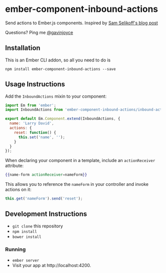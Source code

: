 # ember-component-inbound-actions

Send actions to Ember.js components. Inspired by [Sam Selikoff's blog post](http://www.samselikoff.com/blog/2014/05/16/getting-ember-components-to-respond-to-actions/)

Questions? Ping me [@gavinjoyce](https://twitter.com/gavinjoyce)

## Installation

This is an Ember CLI addon, so all you need to do is

`npm install ember-component-inbound-actions --save`

## Usage Instructions

Add the `InboundActions` mixin to your component:

```javascript
import Em from 'ember';
import InboundActions from 'ember-component-inbound-actions/inbound-actions';

export default Em.Component.extend(InboundActions, {
  name: 'Larry David',
  actions: {
    reset: function() {
      this.set('name', '');
    }
  }
});
```

When declaring your component in a template, include an `actionReceiver` attribute:

```handlebars
{{name-form actionReceiver=nameForm}}
```

This allows you to reference the `nameForm` in your controller and invoke actions on it:

```javascript
this.get('nameForm').send('reset');
```

## Development Instructions

* `git clone` this repository
* `npm install`
* `bower install`

### Running

* `ember server`
* Visit your app at http://localhost:4200.
